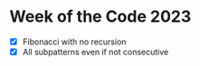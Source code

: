 # Week of the Code 2023

- [x] Fibonacci with no recursion
- [x] All subpatterns even if not consecutive
